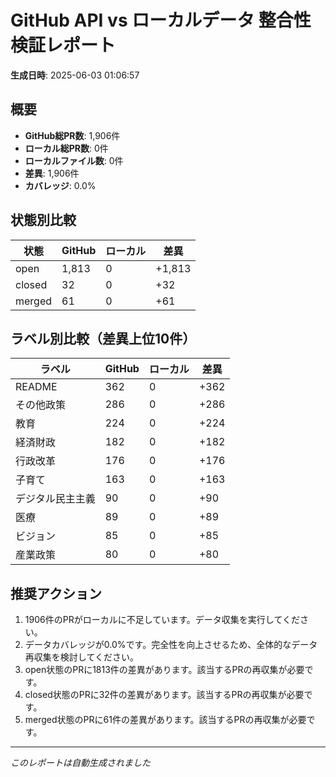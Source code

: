 # GitHub API vs ローカルデータ 整合性検証レポート

**生成日時**: 2025-06-03 01:06:57

## 概要

- **GitHub総PR数**: 1,906件
- **ローカル総PR数**: 0件
- **ローカルファイル数**: 0件
- **差異**: 1,906件
- **カバレッジ**: 0.0%

## 状態別比較

| 状態 | GitHub | ローカル | 差異 |
|------|--------|----------|------|
| open | 1,813 | 0 | +1,813 |
| closed | 32 | 0 | +32 |
| merged | 61 | 0 | +61 |

## ラベル別比較（差異上位10件）

| ラベル | GitHub | ローカル | 差異 |
|--------|--------|----------|------|
| README | 362 | 0 | +362 |
| その他政策 | 286 | 0 | +286 |
| 教育 | 224 | 0 | +224 |
| 経済財政 | 182 | 0 | +182 |
| 行政改革 | 176 | 0 | +176 |
| 子育て | 163 | 0 | +163 |
| デジタル民主主義 | 90 | 0 | +90 |
| 医療 | 89 | 0 | +89 |
| ビジョン | 85 | 0 | +85 |
| 産業政策 | 80 | 0 | +80 |

## 推奨アクション

1. 1906件のPRがローカルに不足しています。データ収集を実行してください。
2. データカバレッジが0.0%です。完全性を向上させるため、全体的なデータ再収集を検討してください。
3. open状態のPRに1813件の差異があります。該当するPRの再収集が必要です。
4. closed状態のPRに32件の差異があります。該当するPRの再収集が必要です。
5. merged状態のPRに61件の差異があります。該当するPRの再収集が必要です。

---
*このレポートは自動生成されました*